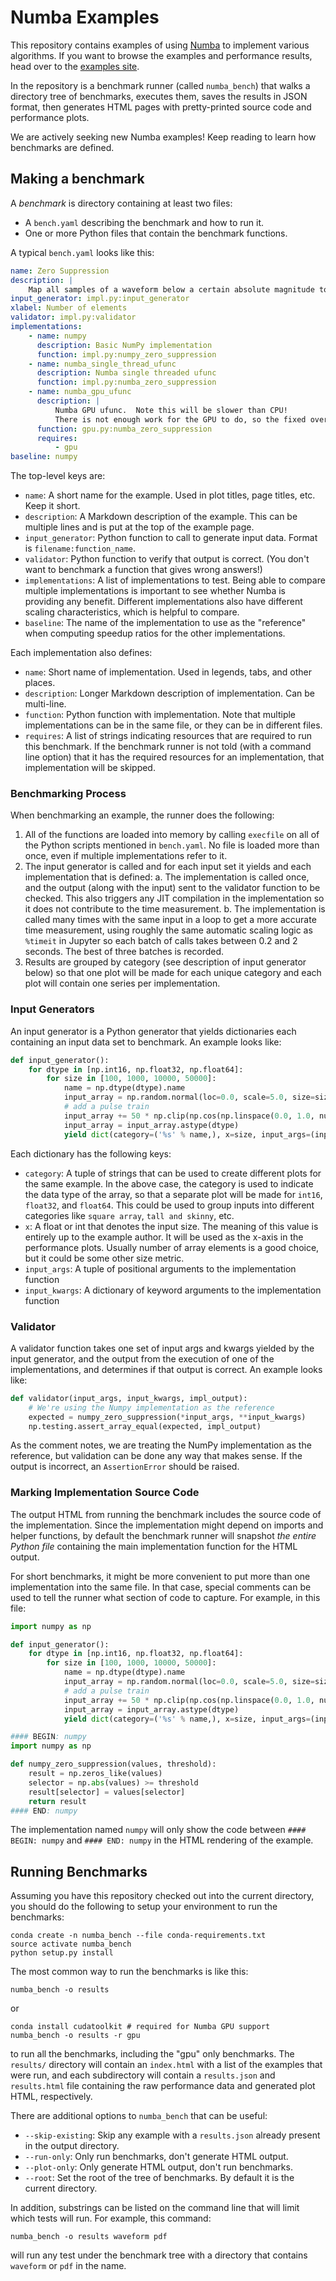 # Numba Examples

This repository contains examples of using [Numba](https://numba.pydata.org)
to implement various algorithms.  If you want to browse the examples and
performance results, head over to the [examples site](https://numba.pydata.org/numba-examples/index.html).

In the repository is a benchmark runner (called `numba_bench`) that walks a directory tree of benchmarks, executes them, saves the results in JSON format, then generates HTML pages with pretty-printed source code and performance plots.

We are actively seeking new Numba examples!  Keep reading to learn how benchmarks are defined.

## Making a benchmark

A *benchmark* is directory containing at least two files:

  * A `bench.yaml` describing the benchmark and how to run it.
  * One or more Python files that contain the benchmark functions.

A typical `bench.yaml` looks like this:

``` yaml
name: Zero Suppression
description: |
    Map all samples of a waveform below a certain absolute magnitude to zero
input_generator: impl.py:input_generator
xlabel: Number of elements
validator: impl.py:validator
implementations:
    - name: numpy
      description: Basic NumPy implementation
      function: impl.py:numpy_zero_suppression
    - name: numba_single_thread_ufunc
      description: Numba single threaded ufunc
      function: impl.py:numba_zero_suppression
    - name: numba_gpu_ufunc
      description: |
          Numba GPU ufunc.  Note this will be slower than CPU!
          There is not enough work for the GPU to do, so the fixed overhead dominates.
      function: gpu.py:numba_zero_suppression
      requires:
          - gpu
baseline: numpy
```

The top-level keys are:

  * `name`: A short name for the example.  Used in plot titles, page titles, etc.  Keep it short.
  * `description`: A Markdown description of the example.  This can be multiple lines and is put at the top of the example page.
  * `input_generator`: Python function to call to generate input data.  Format is `filename:function_name`.
  * `validator`: Python function to verify that output is correct.  (You don't want to benchmark a function that gives wrong answers!)
  * `implementations`: A list of implementations to test.  Being able to compare multiple implementations is important to see whether Numba is providing any benefit.  Different implementations also have different scaling characteristics, which is helpful to compare.
  * `baseline`: The name of the implementation to use as the "reference" when computing speedup ratios for the other implementations.
  
Each implementation also defines:

  * `name`: Short name of implementation.  Used in legends, tabs, and other places.
  * `description`: Longer Markdown description of implementation.  Can be multi-line.
  * `function`: Python function with implementation.  Note that multiple implementations can be in the same file, or they can be in different files.
  * `requires`: A list of strings indicating resources that are required to run this benchmark.  If the benchmark runner is not told (with a command line option) that it has the required resources for an implementation, that implementation will be skipped.
  
### Benchmarking Process

When benchmarking an example, the runner does the following:

  1. All of the functions are loaded into memory by calling `execfile` on all of the Python scripts mentioned in `bench.yaml`.  No file is loaded more than once, even if multiple implementations refer to it.
  2. The input generator is called and for each input set it yields and each implementation that is defined:
    a. The implementation is called once, and the output (along with the input) sent to the validator function to be checked.  This also triggers any JIT compilation in the implementation so it does not contribute to the time measurement.
    b. The implementation is called many times with the same input in a loop to get a more accurate time measurement, using roughly the same automatic scaling logic as `%timeit` in Jupyter so each batch of calls takes between 0.2 and 2 seconds.  The best of three batches is recorded.
  3. Results are grouped by category (see description of input generator below) so that one plot will be made for each unique category and each plot will contain one series per implementation.
  
### Input Generators

An input generator is a Python generator that yields dictionaries each containing an input data set to benchmark.  An example looks like:
``` python
def input_generator():
    for dtype in [np.int16, np.float32, np.float64]:
        for size in [100, 1000, 10000, 50000]:
            name = np.dtype(dtype).name
            input_array = np.random.normal(loc=0.0, scale=5.0, size=size)
            # add a pulse train
            input_array += 50 * np.clip(np.cos(np.linspace(0.0, 1.0, num=size)*np.pi*10), 0, 1.0)
            input_array = input_array.astype(dtype)
            yield dict(category=('%s' % name,), x=size, input_args=(input_array, 8.0), input_kwargs={})
```
Each dictionary has the following keys:

  * `category`: A tuple of strings that can be used to create different plots for the same example.  In the above case, the category is used to indicate the data type of the array, so that a separate plot will be made for `int16`, `float32`, and `float64`.  This could be used to group inputs into different categories like `square array`, `tall and skinny`, etc.
  * `x`: A float or int that denotes the input size.  The meaning of this value is entirely up to the example author.  It will be used as the x-axis in the performance plots.  Usually number of array elements is a good choice, but it could be some other size metric.
  * `input_args`: A tuple of positional arguments to the implementation function
  * `input_kwargs`: A dictionary of keyword arguments to the implementation function
  
### Validator

A validator function takes one set of input args and kwargs yielded by the input generator, and the output from the execution of one of the implementations, and determines if that output is correct.  An example looks like:
``` python
def validator(input_args, input_kwargs, impl_output):
    # We're using the Numpy implementation as the reference
    expected = numpy_zero_suppression(*input_args, **input_kwargs)
    np.testing.assert_array_equal(expected, impl_output)
```
As the comment notes, we are treating the NumPy implementation as the reference, but validation can be done any way that makes sense.  If the output is incorrect, an `AssertionError` should be raised.

### Marking Implementation Source Code

The output HTML from running the benchmark includes the source code of the implementation.  Since the implementation might depend on imports and helper functions, by default the benchmark runner will snapshot *the entire Python file* containing the main implementation function for the HTML output.

For short benchmarks, it might be more convenient to put more than one implementation into the same file.  In that case, special comments can be used to tell the runner what section of code to capture.  For example, in this file:
``` python
import numpy as np

def input_generator():
    for dtype in [np.int16, np.float32, np.float64]:
        for size in [100, 1000, 10000, 50000]:
            name = np.dtype(dtype).name
            input_array = np.random.normal(loc=0.0, scale=5.0, size=size)
            # add a pulse train
            input_array += 50 * np.clip(np.cos(np.linspace(0.0, 1.0, num=size)*np.pi*10), 0, 1.0)
            input_array = input_array.astype(dtype)
            yield dict(category=('%s' % name,), x=size, input_args=(input_array, 8.0), input_kwargs={})

#### BEGIN: numpy
import numpy as np

def numpy_zero_suppression(values, threshold):
    result = np.zeros_like(values)
    selector = np.abs(values) >= threshold
    result[selector] = values[selector]
    return result
#### END: numpy
```
The implementation named `numpy` will only show the code between `#### BEGIN: numpy` and `#### END: numpy` in the HTML rendering of the example.

## Running Benchmarks

Assuming you have this repository checked out into the current directory, you should do the following to setup your environment to run the benchmarks:
```
conda create -n numba_bench --file conda-requirements.txt
source activate numba_bench
python setup.py install
```

The most common way to run the benchmarks is like this:
```
numba_bench -o results
```
or
```
conda install cudatoolkit # required for Numba GPU support
numba_bench -o results -r gpu
```
to run all the benchmarks, including the "gpu" only benchmarks.  The `results/` directory will contain an `index.html` with a list of the examples that were run, and each subdirectory will contain a `results.json` and `results.html` file containing the raw performance data and generated plot HTML, respectively.

There are additional options to `numba_bench` that can be useful:

  * `--skip-existing`: Skip any example with a `results.json` already present in the output directory.
  * `--run-only`: Only run benchmarks, don't generate HTML output.
  * `--plot-only`: Only generate HTML output, don't run benchmarks.
  * `--root`: Set the root of the tree of benchmarks.  By default it is the current directory.
  
In addition, substrings can be listed on the command line that will limit which tests will run.  For example, this command:
```
numba_bench -o results waveform pdf
```
will run any test under the benchmark tree with a directory that contains `waveform` or `pdf` in the name.
